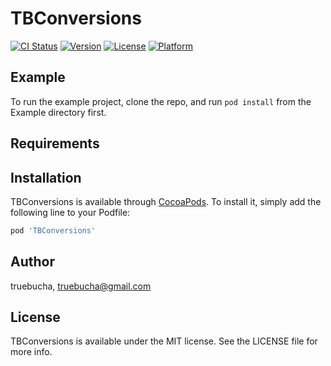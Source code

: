 # TBConversions

[![CI Status](https://img.shields.io/travis/truebucha/TBConversions.svg?style=flat)](https://travis-ci.org/truebucha/TBConversions)
[![Version](https://img.shields.io/cocoapods/v/TBConversions.svg?style=flat)](https://cocoapods.org/pods/TBConversions)
[![License](https://img.shields.io/cocoapods/l/TBConversions.svg?style=flat)](https://cocoapods.org/pods/TBConversions)
[![Platform](https://img.shields.io/cocoapods/p/TBConversions.svg?style=flat)](https://cocoapods.org/pods/TBConversions)

## Example

To run the example project, clone the repo, and run `pod install` from the Example directory first.

## Requirements

## Installation

TBConversions is available through [CocoaPods](https://cocoapods.org). To install
it, simply add the following line to your Podfile:

```ruby
pod 'TBConversions'
```

## Author

truebucha, truebucha@gmail.com

## License

TBConversions is available under the MIT license. See the LICENSE file for more info.
